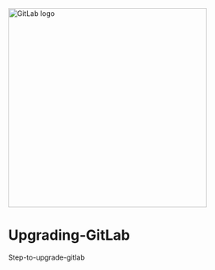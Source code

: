 <a href="https://about.gitlab.com/">
    <img width="400" src="https://images.ctfassets.net/xz1dnu24egyd/3x9aqmYENWXOnGiU5P9VSV/6a076a36572ab20d1e07c8364d5578ae/gitlab-logo-200-preview.png" alt="GitLab logo"> 
</a>

# Upgrading-GitLab
Step-to-upgrade-gitlab
